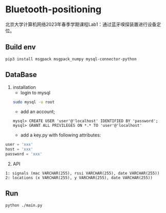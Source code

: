 # Bluetooth-positioning
北京大学计算机网络2023年春季学期课程Lab1：通过蓝牙嗅探装置进行设备定位。

## Build env
```
pip3 install msgpack msgpack_numpy mysql-connector-python 
```

## DataBase 
1. installation 
    - login to mysql 
    ```bash 
    sudo mysql -u root 
    ```
    - add an account;
    ```mysql
    mysql> CREATE USER 'user'@'localhost' IDENTIFIED BY 'password';
    mysql> GRANT ALL PRIVILEGES ON *.* TO 'user'@'localhost'
    ```
    - add a key.py with following attributes:
```python
user = 'xxx'
host = 'xxx'
password = 'xxx'
``` 

2. API
```
1: signals (mac VARCHAR(255), rssi VARCHAR(255), date VARCHAR(255))
2: locations (x VARCHAR(255), y VARCHAR(255), date VARCHAR(255))
```

## Run 
```
python ./main.py 
```